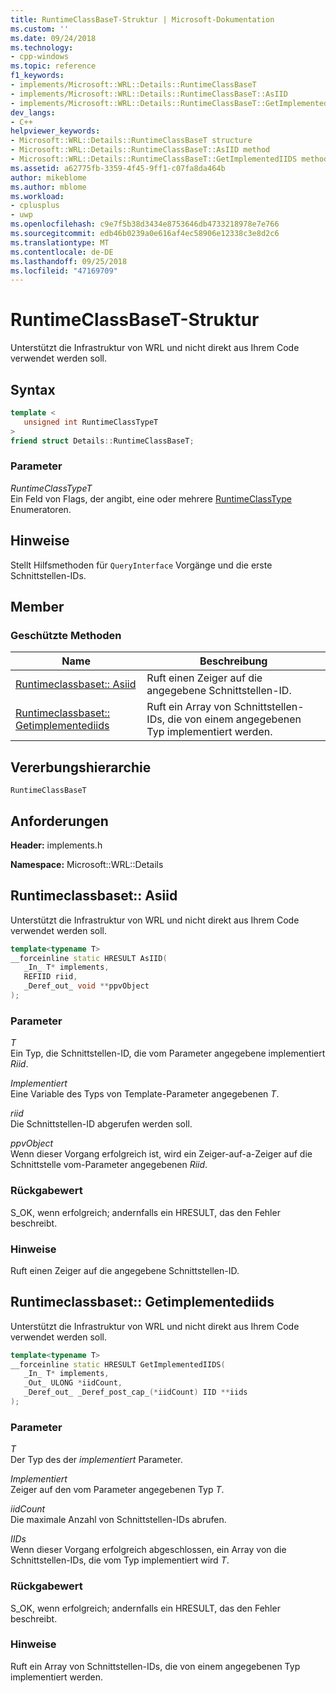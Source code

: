 ```yaml
---
title: RuntimeClassBaseT-Struktur | Microsoft-Dokumentation
ms.custom: ''
ms.date: 09/24/2018
ms.technology:
- cpp-windows
ms.topic: reference
f1_keywords:
- implements/Microsoft::WRL::Details::RuntimeClassBaseT
- implements/Microsoft::WRL::Details::RuntimeClassBaseT::AsIID
- implements/Microsoft::WRL::Details::RuntimeClassBaseT::GetImplementedIIDS
dev_langs:
- C++
helpviewer_keywords:
- Microsoft::WRL::Details::RuntimeClassBaseT structure
- Microsoft::WRL::Details::RuntimeClassBaseT::AsIID method
- Microsoft::WRL::Details::RuntimeClassBaseT::GetImplementedIIDS method
ms.assetid: a62775fb-3359-4f45-9ff1-c07fa8da464b
author: mikeblome
ms.author: mblome
ms.workload:
- cplusplus
- uwp
ms.openlocfilehash: c9e7f5b38d3434e8753646db4733218978e7e766
ms.sourcegitcommit: edb46b0239a0e616af4ec58906e12338c3e8d2c6
ms.translationtype: MT
ms.contentlocale: de-DE
ms.lasthandoff: 09/25/2018
ms.locfileid: "47169709"
---
```

# <a name="runtimeclassbaset-structure"></a>RuntimeClassBaseT-Struktur

Unterstützt die Infrastruktur von WRL und nicht direkt aus Ihrem Code verwendet werden soll.

## <a name="syntax"></a>Syntax

```cpp
template <
   unsigned int RuntimeClassTypeT
>
friend struct Details::RuntimeClassBaseT;
```

### <a name="parameters"></a>Parameter

*RuntimeClassTypeT*<br/>
Ein Feld von Flags, der angibt, eine oder mehrere [RuntimeClassType](../windows/runtimeclasstype-enumeration.md) Enumeratoren.

## <a name="remarks"></a>Hinweise

Stellt Hilfsmethoden für `QueryInterface` Vorgänge und die erste Schnittstellen-IDs.

## <a name="members"></a>Member

### <a name="protected-methods"></a>Geschützte Methoden

Name                                                         | Beschreibung
------------------------------------------------------------ | -----------------------------------------------------------------------------
[Runtimeclassbaset:: Asiid](#asiid)                           | Ruft einen Zeiger auf die angegebene Schnittstellen-ID.
[Runtimeclassbaset:: Getimplementediids](#getimplementediids) | Ruft ein Array von Schnittstellen-IDs, die von einem angegebenen Typ implementiert werden.

## <a name="inheritance-hierarchy"></a>Vererbungshierarchie

`RuntimeClassBaseT`

## <a name="requirements"></a>Anforderungen

**Header:** implements.h

**Namespace:** Microsoft::WRL::Details

## <a name="asiid"></a>Runtimeclassbaset:: Asiid

Unterstützt die Infrastruktur von WRL und nicht direkt aus Ihrem Code verwendet werden soll.

```cpp
template<typename T>
__forceinline static HRESULT AsIID(
   _In_ T* implements,
   REFIID riid,
   _Deref_out_ void **ppvObject
);
```

### <a name="parameters"></a>Parameter

*T*<br/>
Ein Typ, die Schnittstellen-ID, die vom Parameter angegebene implementiert *Riid*.

*Implementiert*<br/>
Eine Variable des Typs von Template-Parameter angegebenen *T*.

*riid*<br/>
Die Schnittstellen-ID abgerufen werden soll.

*ppvObject*<br/>
Wenn dieser Vorgang erfolgreich ist, wird ein Zeiger-auf-a-Zeiger auf die Schnittstelle vom-Parameter angegebenen *Riid*.

### <a name="return-value"></a>Rückgabewert

S_OK, wenn erfolgreich; andernfalls ein HRESULT, das den Fehler beschreibt.

### <a name="remarks"></a>Hinweise

Ruft einen Zeiger auf die angegebene Schnittstellen-ID.

## <a name="getimplementediids"></a>Runtimeclassbaset:: Getimplementediids

Unterstützt die Infrastruktur von WRL und nicht direkt aus Ihrem Code verwendet werden soll.

```cpp
template<typename T>
__forceinline static HRESULT GetImplementedIIDS(
   _In_ T* implements,
   _Out_ ULONG *iidCount,
   _Deref_out_ _Deref_post_cap_(*iidCount) IID **iids
);
```

### <a name="parameters"></a>Parameter

*T*<br/>
Der Typ des der *implementiert* Parameter.

*Implementiert*<br/>
Zeiger auf den vom Parameter angegebenen Typ *T*.

*iidCount*<br/>
Die maximale Anzahl von Schnittstellen-IDs abrufen.

*IIDs*<br/>
Wenn dieser Vorgang erfolgreich abgeschlossen, ein Array von die Schnittstellen-IDs, die vom Typ implementiert wird *T*.

### <a name="return-value"></a>Rückgabewert

S_OK, wenn erfolgreich; andernfalls ein HRESULT, das den Fehler beschreibt.

### <a name="remarks"></a>Hinweise

Ruft ein Array von Schnittstellen-IDs, die von einem angegebenen Typ implementiert werden.
